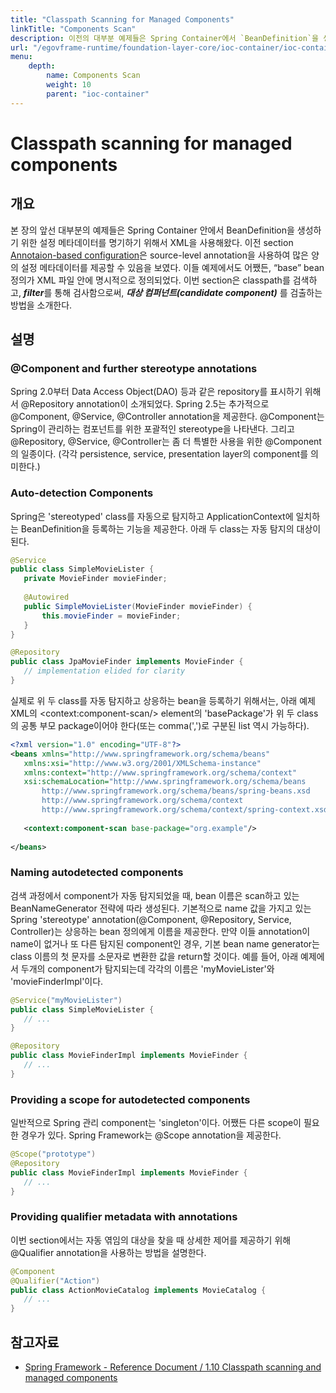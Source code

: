 ```yaml
---
title: "Classpath Scanning for Managed Components"
linkTitle: "Components Scan"
description: 이전의 대부분 예제들은 Spring Container에서 `BeanDefinition`을 생성하기 위한 설정 메타데이터로 XML을 사용했다. 이전 섹션에서는 소스 레벨의 어노테이션을 사용해 많은 설정 메타데이터를 제공할 수 있음을 보여주었다. 그러나 이 예제들에서도 기본적인 bean 정의는 여전히 XML 파일에 명시적으로 작성되었다. 이번 섹션에서는 classpath를 검색하고 filter를 사용해 대상 컴포넌트(candidate component) 를 검출하는 방법을 소개한다.
url: "/egovframe-runtime/foundation-layer-core/ioc-container/ioc-container-classpath_scanning_for_managed_components/"
menu:
    depth:
        name: Components Scan
        weight: 10
        parent: "ioc-container"
---
```

# Classpath scanning for managed components

## 개요

본 장의 앞선 대부분의 예제들은 Spring Container 안에서 BeanDefinition을 생성하기 위한 설정 메타데이터를 명기하기 위해서 XML을 사용해왔다. 이전 section [Annotaion-based configuration](./ioc-container-annotation-based_configuration.md)은 source-level annotation을 사용하여 많은 양의 설정 메타데이터를 제공할 수 있음을 보였다. 이들 예제에서도 어쨌든, “base” bean 정의가 XML 파일 안에 명시적으로 정의되었다. 이번 section은 classpath를 검색하고, ***filter***를 통해 검사함으로써,
***대상 컴퍼넌트(candidate component)*** 를 검출하는 방법을 소개한다.

## 설명

### @Component and further stereotype annotations

 Spring 2.0부터 Data Access Object(DAO) 등과 같은 repository를 표시하기 위해서 @Repository annotation이 소개되었다. Spring 2.5는 추가적으로 @Component, @Service, @Controller annotation을 제공한다. @Component는 Spring이 관리하는 컴포넌트를 위한 포괄적인 stereotype을 나타낸다. 그리고 @Repository, @Service, @Controller는 좀 더 특별한 사용을 위한 @Component의 일종이다. (각각 persistence, service, presentation layer의 component를 의미한다.)

### Auto-detection Components

 Spring은 'stereotyped' class를 자동으로 탐지하고 ApplicationContext에 일치하는 BeanDefinition을 등록하는 기능을 제공한다. 아래 두 class는 자동 탐지의 대상이 된다.

 ```java
@Service
public class SimpleMovieLister {
    private MovieFinder movieFinder;
 
    @Autowired
    public SimpleMovieLister(MovieFinder movieFinder) {
        this.movieFinder = movieFinder;
    }
}
```

 ```java
@Repository
public class JpaMovieFinder implements MovieFinder {
    // implementation elided for clarity
}
```

 실제로 위 두 class를 자동 탐지하고 상응하는 bean을 등록하기 위해서는, 아래 예제 XML의 &lt;context:component-scan/&gt; element의 'basePackage'가 위 두 class의 공통 부모 package이어야 한다(또는 comma(',')로 구분된 list 역시 가능하다).

 ```xml
<?xml version="1.0" encoding="UTF-8"?>
<beans xmlns="http://www.springframework.org/schema/beans"
    xmlns:xsi="http://www.w3.org/2001/XMLSchema-instance"
    xmlns:context="http://www.springframework.org/schema/context"
    xsi:schemaLocation="http://www.springframework.org/schema/beans
        http://www.springframework.org/schema/beans/spring-beans.xsd
        http://www.springframework.org/schema/context
        http://www.springframework.org/schema/context/spring-context.xsd">
 
    <context:component-scan base-package="org.example"/>
 
</beans>
```

### Naming autodetected components

 검색 과정에서 component가 자동 탐지되었을 때, bean 이름은 scan하고 있는 BeanNameGenerator 전략에 따라 생성된다. 기본적으로 name 값을 가지고 있는 Spring 'stereotype' annotation(@Component, @Repository, Service, Controller)는 상응하는 bean 정의에게 이름을 제공한다. 만약 이들 annotation이 name이 없거나 또 다른 탐지된 component인 경우, 기본 bean name generator는 class 이름의 첫 문자를 소문자로 변환한 값을 return할 것이다. 예를 들어, 아래 예제에서 두개의 component가 탐지되는데 각각의 이름은 'myMovieLister'와 'movieFinderImpl'이다.

 ```java
@Service("myMovieLister")
public class SimpleMovieLister {
    // ...
}
```

 ```java
@Repository
public class MovieFinderImpl implements MovieFinder {
    // ...
}
```

### Providing a scope for autodetected components

 일반적으로 Spring 관리 component는 'singleton'이다. 어쨌든 다른 scope이 필요한 경우가 있다. Spring Framework는 @Scope annotation을 제공한다.

 ```java
@Scope("prototype")
@Repository
public class MovieFinderImpl implements MovieFinder {
    // ...
}
```

### Providing qualifier metadata with annotations

 이번 section에서는 자동 엮임의 대상을 찾을 때 상세한 제어를 제공하기 위해 @Qualifier annotation을 사용하는 방법을 설명한다.

 ```java
@Component
@Qualifier("Action")
public class ActionMovieCatalog implements MovieCatalog {
    // ...
}
```

## 참고자료

- [Spring Framework - Reference Document / 1.10 Classpath scanning and managed components](https://docs.spring.io/spring-framework/docs/5.3.27/reference/html/core.html#beans-classpath-scanning)